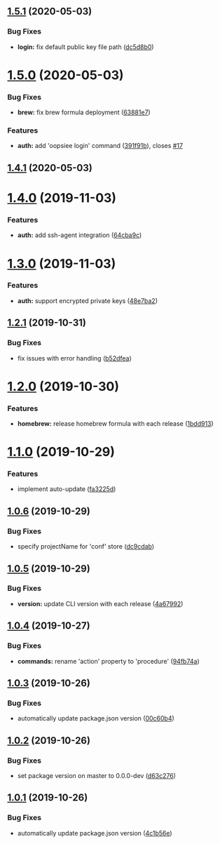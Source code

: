 ## [1.5.1](https://github.com/edosrecki/oopsiee-cli/compare/v1.5.0...v1.5.1) (2020-05-03)


### Bug Fixes

* **login:** fix default public key file path ([dc5d8b0](https://github.com/edosrecki/oopsiee-cli/commit/dc5d8b0aa121b1891537bc6ff07773e605572020))

# [1.5.0](https://github.com/edosrecki/oopsiee-cli/compare/v1.4.1...v1.5.0) (2020-05-03)


### Bug Fixes

* **brew:** fix brew formula deployment ([63881e7](https://github.com/edosrecki/oopsiee-cli/commit/63881e71c22e0054b5971cf00c3a212a0580047f))


### Features

* **auth:** add 'oopsiee login' command ([391f91b](https://github.com/edosrecki/oopsiee-cli/commit/391f91bc83b08fa870b8c1ed1684f0dbb2dcefbf)), closes [#17](https://github.com/edosrecki/oopsiee-cli/issues/17)

## [1.4.1](https://github.com/edosrecki/oopsiee-cli/compare/v1.4.0...v1.4.1) (2020-05-03)

# [1.4.0](https://github.com/edosrecki/oopsiee-cli/compare/v1.3.0...v1.4.0) (2019-11-03)


### Features

* **auth:** add ssh-agent integration ([64cba9c](https://github.com/edosrecki/oopsiee-cli/commit/64cba9c84d22d53909415b59c4a98a6579e8321c))

# [1.3.0](https://github.com/edosrecki/oopsiee-cli/compare/v1.2.1...v1.3.0) (2019-11-03)


### Features

* **auth:** support encrypted private keys ([48e7ba2](https://github.com/edosrecki/oopsiee-cli/commit/48e7ba22e5414d74eff67eabd983265ea5a1b7f2))

## [1.2.1](https://github.com/edosrecki/oopsiee-cli/compare/v1.2.0...v1.2.1) (2019-10-31)


### Bug Fixes

* fix issues with error handling ([b52dfea](https://github.com/edosrecki/oopsiee-cli/commit/b52dfeaf799ee96b4e0b23ef4c4f3c6ac00da0b1))

# [1.2.0](https://github.com/edosrecki/oopsiee-cli/compare/v1.1.0...v1.2.0) (2019-10-30)


### Features

* **homebrew:** release homebrew formula with each release ([1bdd913](https://github.com/edosrecki/oopsiee-cli/commit/1bdd913f69e035b8d81b3a6ae74ac7ce7c105dbb))

# [1.1.0](https://github.com/edosrecki/oopsiee-cli/compare/v1.0.6...v1.1.0) (2019-10-29)


### Features

* implement auto-update ([fa3225d](https://github.com/edosrecki/oopsiee-cli/commit/fa3225d7fa9438bf3afd777296d01217c430bcf8))

## [1.0.6](https://github.com/edosrecki/oopsiee-cli/compare/v1.0.5...v1.0.6) (2019-10-29)


### Bug Fixes

* specify projectName for 'conf' store ([dc9cdab](https://github.com/edosrecki/oopsiee-cli/commit/dc9cdab42ae7326dfd7bf461a77fec5ad629bc0b))

## [1.0.5](https://github.com/edosrecki/oopsiee-cli/compare/v1.0.4...v1.0.5) (2019-10-29)


### Bug Fixes

* **version:** update CLI version with each release ([4a67992](https://github.com/edosrecki/oopsiee-cli/commit/4a67992bb6d7f9d7d3b37bcb108d6d8b3f8f98d6))

## [1.0.4](https://github.com/edosrecki/oopsiee-cli/compare/v1.0.3...v1.0.4) (2019-10-27)


### Bug Fixes

* **commands:** rename 'action' property to 'procedure' ([94fb74a](https://github.com/edosrecki/oopsiee-cli/commit/94fb74a554890bf8f894690a7294f1b3c11cfa6f))

## [1.0.3](https://github.com/edosrecki/oopsiee-cli/compare/v1.0.2...v1.0.3) (2019-10-26)


### Bug Fixes

* automatically update package.json version ([00c60b4](https://github.com/edosrecki/oopsiee-cli/commit/00c60b4f9a9adf4b7b4d73ec17adb902854267a0))

## [1.0.2](https://github.com/edosrecki/oopsiee-cli/compare/v1.0.1...v1.0.2) (2019-10-26)


### Bug Fixes

* set package version on master to 0.0.0-dev ([d63c276](https://github.com/edosrecki/oopsiee-cli/commit/d63c276e25a32414836a183ed5fb28461845bfe7))

## [1.0.1](https://github.com/edosrecki/oopsiee-cli/compare/v1.0.0...v1.0.1) (2019-10-26)


### Bug Fixes

* automatically update package.json version ([4c1b56e](https://github.com/edosrecki/oopsiee-cli/commit/4c1b56e7d04210cf1dfe3369e878073131669b93))
